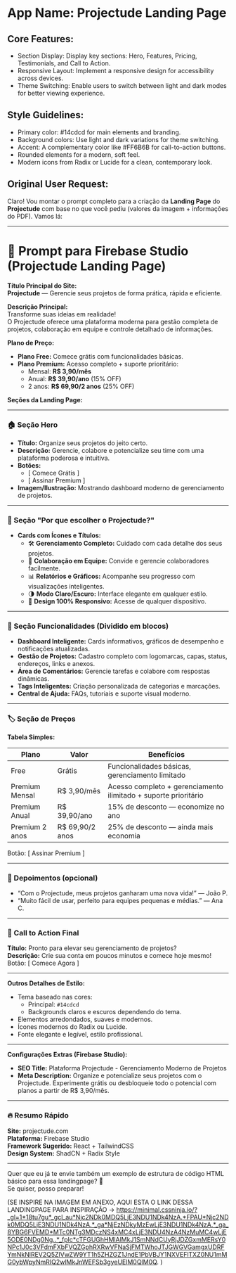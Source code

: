# **App Name**: Projectude Landing Page

## Core Features:

- Section Display: Display key sections: Hero, Features, Pricing, Testimonials, and Call to Action.
- Responsive Layout: Implement a responsive design for accessibility across devices.
- Theme Switching: Enable users to switch between light and dark modes for better viewing experience.

## Style Guidelines:

- Primary color: #14cdcd for main elements and branding.
- Background colors: Use light and dark variations for theme switching.
- Accent: A complementary color like #FF6B6B for call-to-action buttons.
- Rounded elements for a modern, soft feel.
- Modern icons from Radix or Lucide for a clean, contemporary look.

## Original User Request:
Claro! Vou montar o prompt completo para a criação da **Landing Page** do **Projectude** com base no que você pediu (valores da imagem + informações do PDF). Vamos lá:

---

# 🎯 Prompt para Firebase Studio (Projectude Landing Page)

**Título Principal do Site:**  
**Projectude** — Gerencie seus projetos de forma prática, rápida e eficiente.

**Descrição Principal:**  
Transforme suas ideias em realidade!  
O Projectude oferece uma plataforma moderna para gestão completa de projetos, colaboração em equipe e controle detalhado de informações.  

**Plano de Preço:**  
- **Plano Free:** Comece grátis com funcionalidades básicas.  
- **Plano Premium:** Acesso completo + suporte prioritário:
  - Mensal: **R$ 3,90/mês**
  - Anual: **R$ 39,90/ano** (15% OFF)
  - 2 anos: **R$ 69,90/2 anos** (25% OFF)

**Seções da Landing Page:**

---

### 🏠 Seção Hero
- **Título:** Organize seus projetos do jeito certo.
- **Descrição:** Gerencie, colabore e potencialize seu time com uma plataforma poderosa e intuitiva.
- **Botões:**
  - [ Comece Grátis ]
  - [ Assinar Premium ]
- **Imagem/Ilustração:** Mostrando dashboard moderno de gerenciamento de projetos.

---

### 🚀 Seção "Por que escolher o Projectude?"
- **Cards com Ícones e Títulos:**
  - 🛠 **Gerenciamento Completo:** Cuidado com cada detalhe dos seus projetos.
  - 👥 **Colaboração em Equipe:** Convide e gerencie colaboradores facilmente.
  - 📊 **Relatórios e Gráficos:** Acompanhe seu progresso com visualizações inteligentes.
  - 🌗 **Modo Claro/Escuro:** Interface elegante em qualquer estilo.
  - 📱 **Design 100% Responsivo:** Acesse de qualquer dispositivo.

---

### 🧩 Seção Funcionalidades (Dividido em blocos)
- **Dashboard Inteligente:** Cards informativos, gráficos de desempenho e notificações atualizadas.
- **Gestão de Projetos:** Cadastro completo com logomarcas, capas, status, endereços, links e anexos.
- **Área de Comentários:** Gerencie tarefas e colabore com respostas dinâmicas.
- **Tags Inteligentes:** Criação personalizada de categorias e marcações.
- **Central de Ajuda:** FAQs, tutoriais e suporte visual moderno.

---

### 🏷️ Seção de Preços
**Tabela Simples:**

| Plano             | Valor         | Benefícios                                    |
|-------------------|---------------|-----------------------------------------------|
| Free              | Grátis        | Funcionalidades básicas, gerenciamento limitado |
| Premium Mensal    | R$ 3,90/mês   | Acesso completo + gerenciamento ilimitado + suporte prioritário |
| Premium Anual     | R$ 39,90/ano  | 15% de desconto — economize no ano |
| Premium 2 anos    | R$ 69,90/2 anos | 25% de desconto — ainda mais economia |

Botão: [ Assinar Premium ]

---

### 🌟 Depoimentos (opcional)
- “Com o Projectude, meus projetos ganharam uma nova vida!” — João P.
- “Muito fácil de usar, perfeito para equipes pequenas e médias.” — Ana C.

---

### 📩 Call to Action Final
**Título:** Pronto para elevar seu gerenciamento de projetos?  
**Descrição:** Crie sua conta em poucos minutos e comece hoje mesmo!  
Botão: [ Comece Agora ]

---

**Outros Detalhes de Estilo:**
- Tema baseado nas cores:  
  - Principal: `#14cdcd`
  - Backgrounds claros e escuros dependendo do tema.
- Elementos arredondados, suaves e modernos.
- Ícones modernos do Radix ou Lucide.
- Fonte elegante e legível, estilo profissional.

---

**Configurações Extras (Firebase Studio):**
- **SEO Title:** Plataforma Projectude - Gerenciamento Moderno de Projetos
- **Meta Description:** Organize e potencialize seus projetos com o Projectude. Experimente grátis ou desbloqueie todo o potencial com planos a partir de R$ 3,90/mês.

---

### 🔥 Resumo Rápido
**Site:** projectude.com  
**Plataforma:** Firebase Studio  
**Framework Sugerido:** React + TailwindCSS  
**Design System:** ShadCN + Radix Style

---

Quer que eu já te envie também um exemplo de estrutura de código HTML básico para essa landingpage? 🚀  
Se quiser, posso preparar!

(SE INSPIRE NA IMAGEM EM ANEXO, AQUI ESTA O LINK DESSA LANDINGPAGE PARA INSPIRAÇÃO -> https://minimal.cssninja.io/?_gl=1*18tu7gu*_gcl_au*Njc2NDk0MDQ5LjE3NDU1NDk4NzA.*FPAU*Njc2NDk0MDQ5LjE3NDU1NDk4NzA.*_ga*NjEzNDkyMzEwLjE3NDU1NDk4NzA.*_ga_8YBG6FVEMD*MTc0NTg3MDczNS4xMC4xLjE3NDU4NzA4NzMuMC4wLjE5ODE0NDg0Ng..*_fplc*cTFGUGhHMlAlMkJ1SmNNdCUyRjJDZGxmMERsY0NPc1J0c3VFdmFXbFVQZGphRXRwVFNaSjFMTWhoJTJGWGVGamgxUDRFYmNkNlREV2Q5ZlVwZW9YT1h5ZHZGZ1JndE1PbVBJY1NXVEFlTXZ0NU1mMG0ybWpyNmRIQ2wlMkJnWEFSb3gyeUElM0QlM0Q. )
  